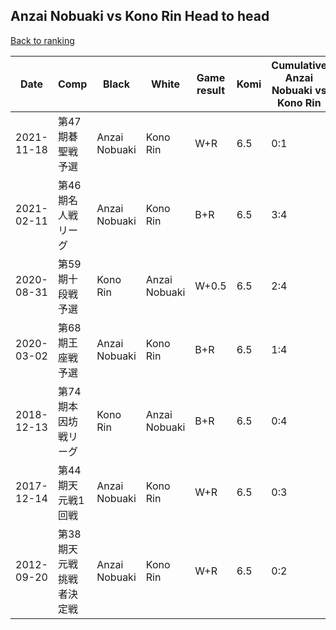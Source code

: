 ## Anzai Nobuaki vs Kono Rin Head to head

[Back to ranking](../../index.md)




| **Date** | **Comp** | **Black** | **White** | **Game result** | **Komi** | **Cumulative Anzai Nobuaki vs Kono Rin** | **Anzai Nobuaki streak** | **Kono Rin streak** | 
| --- | --- | --- | --- | --- | --- | --- | --- | --- |
| 2021-11-18 | 第47期碁聖戦予選 | Anzai Nobuaki | Kono Rin | W+R | 6.5 | 0:1 | 0 | 1 | 
| 2021-02-11 | 第46期名人戦リーグ | Anzai Nobuaki | Kono Rin | B+R | 6.5 | 3:4 | 3 | 0 | 
| 2020-08-31 | 第59期十段戦予選 | Kono Rin | Anzai Nobuaki | W+0.5 | 6.5 | 2:4 | 2 | 0 | 
| 2020-03-02 | 第68期王座戦予選 | Anzai Nobuaki | Kono Rin | B+R | 6.5 | 1:4 | 1 | 0 | 
| 2018-12-13 | 第74期本因坊戦リーグ | Kono Rin | Anzai Nobuaki | B+R | 6.5 | 0:4 | 0 | 4 | 
| 2017-12-14 | 第44期天元戦1回戦 | Anzai Nobuaki | Kono Rin | W+R | 6.5 | 0:3 | 0 | 3 | 
| 2012-09-20 | 第38期天元戦挑戦者決定戦 | Anzai Nobuaki | Kono Rin | W+R | 6.5 | 0:2 | 0 | 2 |





